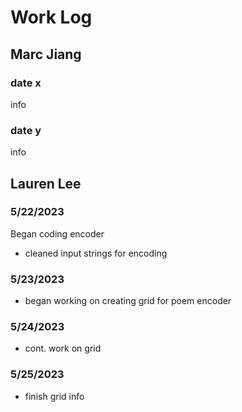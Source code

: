 # Work Log

## Marc Jiang

### date x

info

### date y

info


## Lauren Lee

### 5/22/2023

Began coding encoder
* cleaned input strings for encoding

### 5/23/2023
* began working on creating grid for poem encoder

### 5/24/2023
* cont. work on grid

### 5/25/2023
* finish grid 
info
